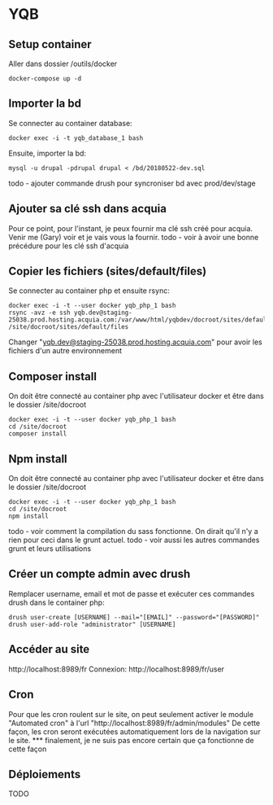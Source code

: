 # YQB

## Setup container
Aller dans dossier /outils/docker
```
docker-compose up -d
```

## Importer la bd
Se connecter au container database:
```
docker exec -i -t yqb_database_1 bash
```
Ensuite, importer la bd:
```
mysql -u drupal -pdrupal drupal < /bd/20180522-dev.sql
```
todo - ajouter commande drush pour syncroniser bd avec prod/dev/stage

## Ajouter sa clé ssh dans acquia
Pour ce point, pour l'instant, je peux fournir ma clé ssh créé pour acquia. Venir me (Gary) voir et je vais vous la fournir.
todo - voir à avoir une bonne précédure pour les clé ssh d'acquia



## Copier les fichiers (sites/default/files)
Se connecter au container php et ensuite rsync:
```
docker exec -i -t --user docker yqb_php_1 bash
rsync -avz -e ssh yqb.dev@staging-25038.prod.hosting.acquia.com:/var/www/html/yqbdev/docroot/sites/default/files/ /site/docroot/sites/default/files
```
Changer "yqb.dev@staging-25038.prod.hosting.acquia.com" pour avoir les fichiers d'un autre environnement


## Composer install
On doit être connecté au container php avec l'utilisateur docker et être dans le dossier /site/docroot
```
docker exec -i -t --user docker yqb_php_1 bash
cd /site/docroot
composer install
```

## Npm install
On doit être connecté au container php avec l'utilisateur docker et être dans le dossier /site/docroot
```
docker exec -i -t --user docker yqb_php_1 bash
cd /site/docroot
npm install
```
todo - voir comment la compilation du sass fonctionne. On dirait qu'il n'y a rien pour ceci dans le grunt actuel.
todo - voir aussi les autres commandes grunt et leurs utilisations

## Créer un compte admin avec drush
Remplacer username, email et mot de passe et exécuter ces commandes drush dans le container php:
```
drush user-create [USERNAME] --mail="[EMAIL]" --password="[PASSWORD]"
drush user-add-role "administrator" [USERNAME]
```

## Accéder au site
http://localhost:8989/fr
Connexion: http://localhost:8989/fr/user

## Cron
Pour que les cron roulent sur le site, on peut seulement activer le module "Automated cron" à l'url "http://localhost:8989/fr/admin/modules"
De cette façon, les cron seront exécutées automatiquement lors de la navigation sur le site.
*** finalement, je ne suis pas encore certain que ça fonctionne de cette façon

## Déploiements
TODO